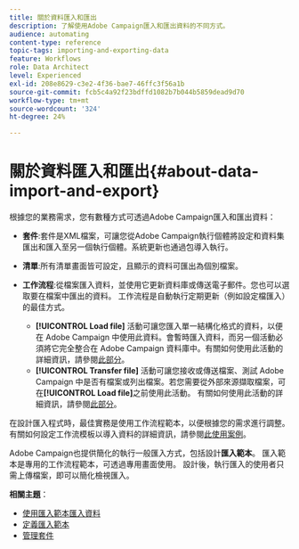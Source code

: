 ```yaml
---
title: 關於資料匯入和匯出
description: 了解使用Adobe Campaign匯入和匯出資料的不同方式。
audience: automating
content-type: reference
topic-tags: importing-and-exporting-data
feature: Workflows
role: Data Architect
level: Experienced
exl-id: 208e8629-c3e2-4f36-bae7-46ffc3f56a1b
source-git-commit: fcb5c4a92f23bdffd1082b7b044b5859dead9d70
workflow-type: tm+mt
source-wordcount: '324'
ht-degree: 24%

---
```


# 關於資料匯入和匯出{#about-data-import-and-export}

根據您的業務需求，您有數種方式可透過Adobe Campaign匯入和匯出資料：

* **套件**:套件是XML檔案，可讓您從Adobe Campaign執行個體將設定和資料集匯出和匯入至另一個執行個體。系統更新也通過包導入執行。
* **清單**:所有清單畫面皆可設定，且顯示的資料可匯出為個別檔案。
* **工作流程**:從檔案匯入資料，並使用它更新資料庫或傳送電子郵件。您也可以選取要在檔案中匯出的資料。 工作流程是自動執行定期更新（例如設定檔匯入）的最佳方式。

   * **[!UICONTROL Load file]** 活動可讓您匯入單一結構化格式的資料，以便在 Adobe Campaign 中使用此資料。會暫時匯入資料，而另一個活動必須將它完全整合在 Adobe Campaign 資料庫中。有關如何使用此活動的詳細資訊，請參閱[此部分](../../automating/using/load-file.md)。
   * **[!UICONTROL Transfer file]** 活動可讓您接收或傳送檔案、測試 Adobe Campaign 中是否有檔案或列出檔案。若您需要從外部來源擷取檔案，可在&#x200B;**[!UICONTROL Load file]**&#x200B;之前使用此活動。 有關如何使用此活動的詳細資訊，請參閱[此部分](../../automating/using/transfer-file.md)。

在設計匯入程式時，最佳實務是使用工作流程範本，以便根據您的需求進行調整。 有關如何設定工作流模板以導入資料的詳細資訊，請參閱[此使用案例](../../automating/using/creating-import-workflow-templates.md)。

Adobe Campaign也提供簡化的執行一般匯入方式，包括設計&#x200B;**匯入範本**。 匯入範本是專用的工作流程範本，可透過專用畫面使用。 設計後，執行匯入的使用者只需上傳檔案，即可以簡化檢視匯入。

**相關主題**：

* [使用匯入範本匯入資料](../../automating/using/importing-data-with-import-templates.md)
* [定義匯入範本](../../automating/using/importing-data-with-import-templates.md#setting-up-import-templates)
* [管理套件](../../automating/using/managing-packages.md)
